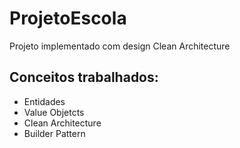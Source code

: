# ProjetoEscola

Projeto implementado com design Clean Architecture


## Conceitos trabalhados:

- Entidades
- Value Objetcts
- Clean Architecture
- Builder Pattern
